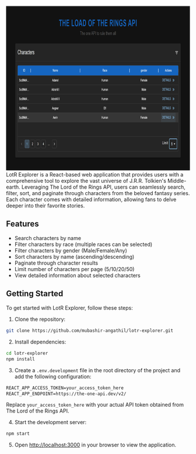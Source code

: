 <img src='https://github.com/mubashir-angathil/lotr-explorer/blob/master/public/thumbnail.png' height='450' width='100%'/>
LotR Explorer is a React-based web application that provides users with a comprehensive tool to explore the vast universe of J.R.R. Tolkien's Middle-earth. Leveraging The Lord of the Rings API, users can seamlessly search, filter, sort, and paginate through characters from the beloved fantasy series. Each character comes with detailed information, allowing fans to delve deeper into their favorite stories.

## Features

- Search characters by name
- Filter characters by race (multiple races can be selected)
- Filter characters by gender (Male/Female/Any)
- Sort characters by name (ascending/descending)
- Paginate through character results
- Limit number of characters per page (5/10/20/50)
- View detailed information about selected characters

## Getting Started

To get started with LotR Explorer, follow these steps:

1. Clone the repository:

```bash
git clone https://github.com/mubashir-angathil/lotr-explorer.git
```

2. Install dependencies:

```bash
cd lotr-explorer
npm install
```

3. Create a `.env.development` file in the root directory of the project and add the following configuration:

```
REACT_APP_ACCESS_TOKEN=your_access_token_here
REACT_APP_ENDPOINT=https://the-one-api.dev/v2/
```

Replace `your_access_token_here` with your actual API token obtained from The Lord of the Rings API.

4. Start the development server:

```bash
npm start
```

5. Open [http://localhost:3000](http://localhost:3000) in your browser to view the application.

